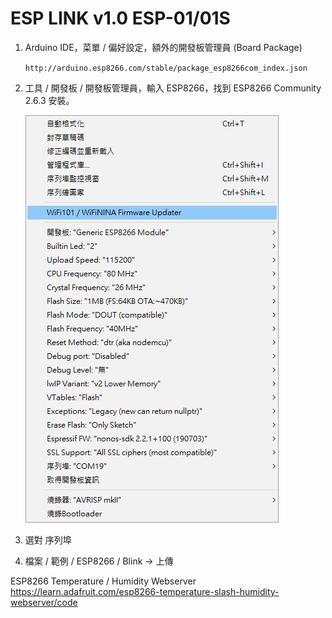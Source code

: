 # ESP LINK v1.0 ESP-01/01S

1. Arduino IDE，菜單 / 偏好設定，額外的開發板管理員 (Board Package)

   ``http://arduino.esp8266.com/stable/package_esp8266com_index.json``

2. 工具 / 開發板 / 開發板管理員，輸入 ESP8266，找到 ESP8266 Community 2.6.3 安裝。

   ![Alt text](/ESP01-BD.jpg)

3. 選對 序列埠

4. 檔案 / 範例 / ESP8266 / Blink -> 上傳




ESP8266 Temperature / Humidity Webserver
https://learn.adafruit.com/esp8266-temperature-slash-humidity-webserver/code
